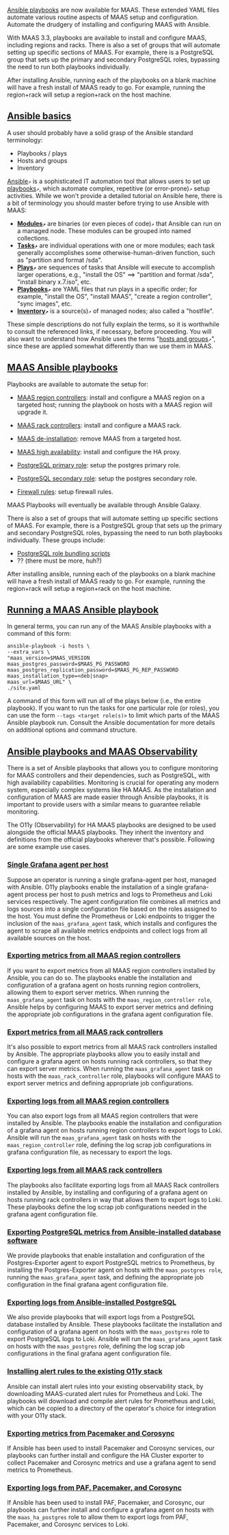 <!-- About ansible -->

[Ansible playbooks](https://github.com/maas/MAAS-ansible-playbook) are now available for MAAS. These extended YAML files automate various routine aspects of MAAS setup and configuration.  Automate the drudgery of installing and configuring MAAS with Ansible.  

With MAAS 3.3, playbooks are available to install and configure MAAS, including regions and racks.  There is also a set of groups that will automate setting up specific sections of MAAS. For example, there is a PostgreSQL group that sets up the primary and secondary PostgreSQL roles, bypassing the need to run both playbooks individually.

After installing Ansible, running each of the playbooks on a blank machine will have a fresh install of MAAS ready to go. For example, running the region+rack will setup a region+rack on the host machine.

<a href="#heading--Ansible-basics"><h2 id="heading--Ansible-basics">Ansible basics</h2></a>

A user should probably have a solid grasp of the Ansible standard terminology:

- Playbooks / plays
- Hosts and groups
- Inventory

[Ansible](https://www.redhat.com/en/technologies/management/ansible/what-is-ansible)`↗` is a sophisticated IT automation tool that allows users to set up [playbooks](https://docs.ansible.com/ansible/latest/getting_started/get_started_playbook.html)`↗`, which automate complex, repetitive (or error-prone)`↗` setup activities.  While we won't provide a detailed tutorial on Ansible here, there is a bit of terminology you should master before trying to use Ansible with MAAS:

- **[Modules](https://docs.ansible.com/ansible/latest/network/getting_started/basic_concepts.html#modules)`↗`** are binaries (or even pieces of code)`↗` that Ansible can run on a managed node.  These modules can be grouped into named collections.
- **[Tasks](https://docs.ansible.com/ansible/latest/network/getting_started/basic_concepts.html#tasks)`↗`** are individual operations with one or more modules; each task generally accomplishes some otherwise-human-driven function, such as "partition and format /sda".
- **[Plays](https://docs.ansible.com/ansible/latest/network/getting_started/basic_concepts.html#plays)`↗`** are sequences of tasks that Ansible will execute to accomplish larger operations, e.g., "install the OS" ==> "partition and format /sda", "install binary x.7.iso", etc.
- **[Playbooks](https://docs.ansible.com/ansible/latest/getting_started/get_started_playbook.html)`↗`** are YAML files that run plays in a specific order; for example, "install the OS", "install MAAS", "create a region controller", "sync images", etc.
- **[Inventory](https://docs.ansible.com/ansible/latest/network/getting_started/basic_concepts.html#id3)`↗`** is a source(s)`↗` of managed nodes; also called a "hostfile".

These simple descriptions do not fully explain the terms, so it is worthwhile to consult the referenced links, if necessary, before proceeding.  You will also want to understand how Ansible uses the terms "[hosts and groups](https://docs.ansible.com/ansible/latest/user_guide/intro_patterns.html)`↗`", since these are applied somewhat differently than we use them in MAAS.

<a href="#heading--MAAS-Ansible-playbooks"><h2 id="heading--MAAS-Ansible-playbooks">MAAS Ansible playbooks</h2></a>

Playbooks are available to automate the setup for:

- [MAAS region controllers](/t/how-to-spin-up-maas-with-ansible/6367#heading--MAAS-region-controller): install and configure a MAAS region on a targeted host; running the playbook on hosts with a MAAS region will upgrade it.

- [MAAS rack controllers](/t/how-to-spin-up-maas-with-ansible/6367#heading--MAAS-rack-controller): install and configure a MAAS rack.

- [MAAS de-installation](/t/how-to-spin-up-maas-with-ansible/6367#heading--MAAS-de-installation): remove MAAS from a targeted host.

- [MAAS high availability](/t/how-to-spin-up-maas-with-ansible/6367#heading--MAAS-high-availability): install and configure the HA proxy.

- [PostgreSQL primary role](/t/how-to-spin-up-maas-with-ansible/6367#heading--PostgreSQL-primary-role): setup the postgres primary role.

- [PostgreSQL secondary role](/t/how-to-spin-up-maas-with-ansible/6367#heading--PostgreSQL-secondary-role): setup the postgres secondary role.

- [Firewall rules](/t/how-to-spin-up-maas-with-ansible/6367#heading--Firewall-rules): setup firewall rules.

MAAS Playbooks will eventually be available through Ansible Galaxy.

There is also a set of groups that will automate setting up specific sections of MAAS.  For example, there is a PostgreSQL group that sets up the primary and secondary PostgreSQL roles, bypassing the need to run both playbooks individually.  These groups include:

- [PostgreSQL role bundling scripts](/t/how-to-spin-up-maas-with-ansible/6367#heading--PostgreSQL-role-bundling-scripts)
- ?? (there must be more, huh?)

After installing ansible, running each of the playbooks on a blank machine will have a fresh install of MAAS ready to go. For example, running the region+rack will setup a region+rack on the host machine.

<a href="#heading--Running-a-MAAS-Ansible-playbook"><h2 id="heading--Running-a-MAAS-Ansible-playbook">Running a MAAS Ansible playbook</h2></a>

In general terms, you can run any of the MAAS Ansible playbooks with a command of this form:

```nohighlight
ansible-playbook -i hosts \
--extra_vars \
"maas_version=$MAAS_VERSION 
maas_postgres_password=$MAAS_PG_PASSWORD 
maas_postgres_replication_password=$MAAS_PG_REP_PASSWORD 
maas_installation_type=<deb|snap> 
maas_url=$MAAS_URL" \
./site.yaml
```

A command of this form will run all of the plays below (i.e., the entire playbook).  If you want to run the tasks for one particular role (or roles), you can use the form  `--tags <target role(s)>` to limit which parts of the MAAS Ansible playbook run.  Consult the Ansible documentation for more details on additional options and command structure.

<a href="#heading--Ansible-playbooks-and-MAAS-Observability"><h2 id="heading--Ansible-playbooks-and-MAAS-Observability">Ansible playbooks and MAAS Observability</h2></a>

There is a set of Ansible playbooks that allows you to configure monitoring for MAAS controllers and their dependencies, such as PostgreSQL, with high availability capabilities. Monitoring is crucial for operating any modern system, especially complex systems like HA MAAS. As the installation and configuration of MAAS are made easier through Ansible playbooks, it is important to provide users with a similar means to guarantee reliable monitoring.

The O11y (Observability) for HA MAAS playbooks are designed to be used alongside the official MAAS playbooks. They inherit the inventory and definitions from the official playbooks wherever that's possible.  Following are some example use cases.

<a href="#heading--Single-Grafana-agent-per-host"><h3 id="heading--Single-Grafana-agent-per-host">Single Grafana agent per host</h3></a>

Suppose an operator is running a single grafana-agent per host, managed with Ansible.  O11y playbooks enable the installation of a single grafana-agent process per host to push metrics and logs to Prometheus and Loki services respectively. The agent configuration file combines all metrics and logs sources into a single configuration file based on the roles assigned to the host. You must define the Prometheus or Loki endpoints to trigger the inclusion of the `maas_grafana_agent` task, which installs and configures the agent to scrape all available metrics endpoints and collect logs from all available sources on the host.

<a href="#heading--Exporting-metrics-from-all-MAAS-region-controllers"><h3 id="heading--Exporting-metrics-from-all-MAAS-region-controllers">Exporting metrics from all MAAS region controllers</h3></a>

If you want to export metrics from all MAAS region controllers installed by Ansible, you can do so.  The playbooks enable the installation and configuration of a grafana agent on hosts running region controllers, allowing them to export server metrics.  When running the `maas_grafana_agent` task on hosts with the `maas_region_controller role`, Ansible helps by configuring MAAS to export server metrics and defining the appropriate job configurations in the grafana agent configuration file.

<a href="#heading--Export-metrics-from-all-MAAS-rack-controllers"><h3 id="heading--Export-metrics-from-all-MAAS-rack-controllers">Export metrics from all MAAS rack controllers</h3></a>

It's also possible to export metrics from all MAAS rack controllers installed by Ansible.  The appropriate playbooks allow you to easily install and configure a grafana agent on hosts running rack controllers, so that they can export server metrics.  When running the `maas_grafana_agent` task on hosts with the `maas_rack_controller` role, playbooks will configure MAAS to export server metrics and defining appropriate job configurations.

<a href="#heading--Exporting-logs-from-all-MAAS-region-controllers"><h3 id="heading--Exporting-logs-from-all-MAAS-region-controllers">Exporting logs from all MAAS region controllers</h3></a>

You can also export logs from all MAAS region controllers that were installed by Ansible.  The playbooks enable the installation and configuration of a grafana agent on hosts running region controllers to export logs to Loki.  Ansible will run the `maas_grafana_agent` task on hosts with the `maas_region_controller` role, defining the log scrap job configurations in grafana configuration file, as necessary to export the logs.

<a href="#heading--Exporting-logs-from-all-MAAS-rack-controllers"><h3 id="heading--Exporting-logs-from-all-MAAS-rack-controllers">Exporting logs from all MAAS rack controllers</h3></a>

The playbooks also facilitate exporting logs from all MAAS Rack controllers installed by Ansible, by installing and configuring of a grafana agent on hosts running rack controllers in way that allows them  to export logs to Loki.  These playbooks define the log scrap job configurations needed in the grafana agent configuration file.

<a href="#heading--Exporting-PostgreSQL-metrics-from-Ansible-installed-database-software"><h3 id="heading--Exporting-PostgreSQL-metrics-from-Ansible-installed-database-software">Exporting PostgreSQL metrics from Ansible-installed database software</h3></a>

We provide playbooks that enable installation and configuration of the Postgres-Exporter agent to export PostgreSQL metrics to Prometheus, by installing the Postgres-Exporter agent on hosts with the `maas_postgres role`, running the `maas_grafana_agent` task, and defining the appropriate job configuration in the final grafana agent configuration file.

<a href="#heading--Exporting-logs-from-Ansible-installed-PostgreSQL"><h3 id="heading--Exporting-logs-from-Ansible-installed-PostgreSQL">Exporting logs from Ansible-installed PostgreSQL</h3></a>

We also provide playbooks that will export logs from a PostgreSQL database installed by Ansible.  These playbooks facilitate the installation and configuration of a grafana agent on hosts with the `maas_postgres` role to export PostgreSQL logs to Loki.  Ansible will run the `maas_grafana_agent` task on hosts with the `maas_postgres` role, defining the log scrap job configurations in the final grafana agent configuration file.

<a href="#heading--Installing-alert-rules-to-the-existing-O11y-stack"><h3 id="heading--Installing-alert-rules-to-the-existing-O11y-stack">Installing alert rules to the existing O11y stack</h3></a>

Ansible can install alert rules into your existing observability stack, by downloading MAAS-curated alert rules for Prometheus and Loki.  The playbooks will download and compile alert rules for Prometheus and Loki, which can be copied to a directory of the operator's choice for integration with your O11y stack.

<a href="#heading--Exporting-metrics-from-Pacemaker-and-Corosync"><h3 id="heading--Exporting-metrics-from-Pacemaker-and-Corosync">Exporting metrics from Pacemaker and Corosync</h3></a>

If Ansible has been used to install Pacemaker and Corosync services, our playbooks can further install and configure the HA Cluster exporter to collect Pacemaker and Corosync metrics and use a grafana agent to send metrics to Prometheus.

<a href="#heading--Exporting-logs-from-PAF-Pacemaker-and-Corosync"><h3 id="heading--Exporting-logs-from-PAF-Pacemaker-and-Corosync">Exporting logs from PAF, Pacemaker, and Corosync</h3></a>

If Ansible has been used to install PAF, Pacemaker, and Corosync, our playbooks can further install and configure a grafana agent on hosts with the `maas_ha_postgres` role to allow them to export logs from PAF, Pacemaker, and Corosync services to Loki.
